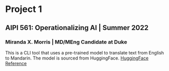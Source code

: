 # Project 1
## AIPI 561: Operationalizing AI | Summer 2022
### Miranda X. Morris | MD/MEng Candidate at Duke

This is a CLI tool that uses a pre-trained model to translate text from English to Mandarin. The model is sourced from HuggingFace.
[HuggingFace Reference](https://huggingface.co/Helsinki-NLP/opus-mt-en-zh)
